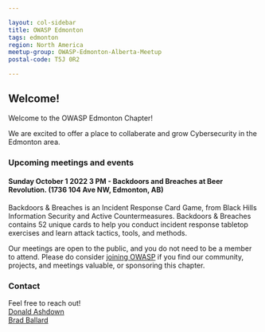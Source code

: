 ```yaml
---

layout: col-sidebar
title: OWASP Edmonton
tags: edmonton
region: North America
meetup-group: OWASP-Edmonton-Alberta-Meetup
postal-code: T5J 0R2

---
```



Welcome!
-----------------

Welcome to the OWASP Edmonton Chapter!

We are excited to offer a place to collaberate and grow Cybersecurity in the Edmonton area.
<!-- event template --- copy and paste 
#### **Sunday October 1 2022 3 PM - Backdoors and Breaches** at Beer Revolution. (1736 104 Ave NW, Edmonton, AB)
 
Backdoors & Breaches is an Incident Response Card Game, from Black Hills Information Security and Active Countermeasures. Backdoors & Breaches contains 52 unique cards to help you conduct incident response tabletop exercises and learn attack tactics, tools, and methods.
 -->
 
### Upcoming meetings and events
 #### **Sunday October 1 2022 3 PM - Backdoors and Breaches** at Beer Revolution. (1736 104 Ave NW, Edmonton, AB)
 
Backdoors & Breaches is an Incident Response Card Game, from Black Hills Information Security and Active Countermeasures. Backdoors & Breaches contains 52 unique cards to help you conduct incident response tabletop exercises and learn attack tactics, tools, and methods.
 
 <!--**TBD - Guest speaker** some place sometime -->
 

Our meetings are open to the public, and you do not need to be a member to attend. Please do consider [joining OWASP](https://owasp.org/membership/) if you find our community, projects, and meetings valuable, or sponsoring this chapter.

### Contact

Feel free to reach out! 
<br>[Donald Ashdown](mailto:donald.ashdown@owasp.org)
<br>[Brad Ballard](mailto:brad.ballard@owasp.org)


